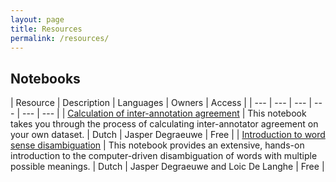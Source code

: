 ```yaml
---
layout: page
title: Resources
permalink: /resources/
---
```


## Notebooks

| Resource | Description | Languages | Owners | Access |
| --- | --- | --- | --- | --- | --- |
| [Calculation of inter-annotation agreement](https://github.com/Vakgroep-VTC-Universiteit-Gent/ai-support-notebooks/tree/main/IAA) | This notebook takes you through the process of calculating inter-annotator agreement on your own dataset. | Dutch | Jasper Degraeuwe | Free |
| [Introduction to word sense disambiguation](https://github.com/Vakgroep-VTC-Universiteit-Gent/ai-support-notebooks/tree/main/WSD) | This notebook provides an extensive, hands-on introduction to the computer-driven disambiguation of words with multiple possible meanings. | Dutch | Jasper Degraeuwe and Loic De Langhe | Free |
